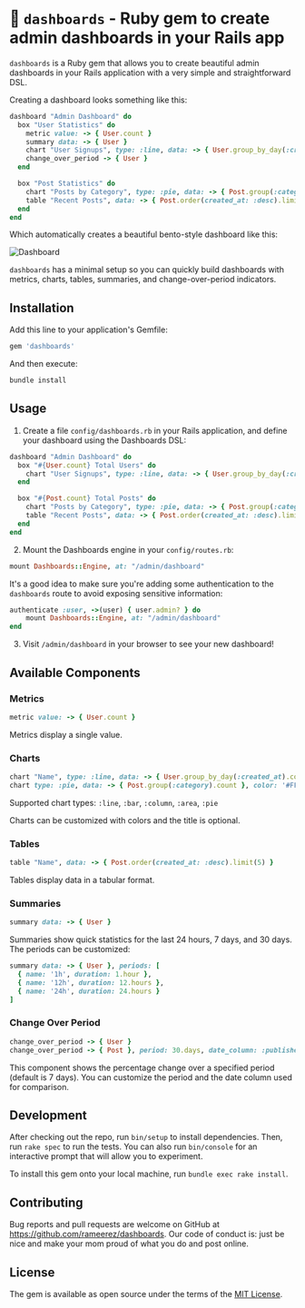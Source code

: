 # 🍱 `dashboards` - Ruby gem to create admin dashboards in your Rails app

`dashboards` is a Ruby gem that allows you to create beautiful admin dashboards in your Rails application with a very simple and straightforward DSL.

Creating a dashboard looks something like this:
```ruby
dashboard "Admin Dashboard" do
  box "User Statistics" do
    metric value: -> { User.count }
    summary data: -> { User }
    chart "User Signups", type: :line, data: -> { User.group_by_day(:created_at).count }
    change_over_period -> { User }
  end

  box "Post Statistics" do
    chart "Posts by Category", type: :pie, data: -> { Post.group(:category).count }
    table "Recent Posts", data: -> { Post.order(created_at: :desc).limit(5) }
  end
end
```

Which automatically creates a beautiful bento-style dashboard like this:

![Dashboard](https://via.placeholder.com/150)

`dashboards` has a minimal setup so you can quickly build dashboards with metrics, charts, tables, summaries, and change-over-period indicators.

## Installation

Add this line to your application's Gemfile:
```ruby
gem 'dashboards'
```

And then execute:
```bash
bundle install
```

## Usage

1. Create a file `config/dashboards.rb` in your Rails application, and define your dashboard using the Dashboards DSL:
```ruby
dashboard "Admin Dashboard" do
  box "#{User.count} Total Users" do
    chart "User Signups", type: :line, data: -> { User.group_by_day(:created_at).count }
  end

  box "#{Post.count} Total Posts" do
    chart "Posts by Category", type: :pie, data: -> { Post.group(:category).count }
    table "Recent Posts", data: -> { Post.order(created_at: :desc).limit(5) }
  end
end
```

2. Mount the Dashboards engine in your `config/routes.rb`:
```ruby
mount Dashboards::Engine, at: "/admin/dashboard"
```

It's a good idea to make sure you're adding some authentication to the `dashboards` route to avoid exposing sensitive information:
```ruby
authenticate :user, ->(user) { user.admin? } do
    mount Dashboards::Engine, at: "/admin/dashboard"
end
```

3. Visit `/admin/dashboard` in your browser to see your new dashboard!

## Available Components

### Metrics

```ruby
metric value: -> { User.count }
```

Metrics display a single value.

### Charts

```ruby
chart "Name", type: :line, data: -> { User.group_by_day(:created_at).count }
chart type: :pie, data: -> { Post.group(:category).count }, color: '#FF0000'
```

Supported chart types: `:line`, `:bar`, `:column`, `:area`, `:pie`

Charts can be customized with colors and the title is optional.

### Tables

```ruby
table "Name", data: -> { Post.order(created_at: :desc).limit(5) }
```

Tables display data in a tabular format.

### Summaries

```ruby
summary data: -> { User }
```

Summaries show quick statistics for the last 24 hours, 7 days, and 30 days. The periods can be customized:

```ruby
summary data: -> { User }, periods: [
  { name: '1h', duration: 1.hour },
  { name: '12h', duration: 12.hours },
  { name: '24h', duration: 24.hours }
]
```

### Change Over Period

```ruby
change_over_period -> { User }
change_over_period -> { Post }, period: 30.days, date_column: :published_at
```

This component shows the percentage change over a specified period (default is 7 days). You can customize the period and the date column used for comparison.

## Development

After checking out the repo, run `bin/setup` to install dependencies. Then, run `rake spec` to run the tests. You can also run `bin/console` for an interactive prompt that will allow you to experiment.

To install this gem onto your local machine, run `bundle exec rake install`.

## Contributing

Bug reports and pull requests are welcome on GitHub at https://github.com/rameerez/dashboards. Our code of conduct is: just be nice and make your mom proud of what you do and post online.

## License

The gem is available as open source under the terms of the [MIT License](https://opensource.org/licenses/MIT).
